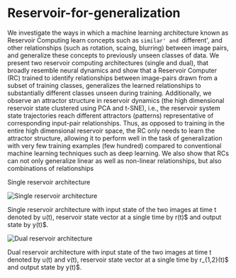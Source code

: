 # Reservoir-for-generalization

We investigate the ways in which a machine learning architecture known as Reservoir Computing learn concepts such as `similar' and `different', and other relationships (such as rotation, scaing, blurring) between image pairs, and generalize these concepts to previously unseen classes of data. We present two reservoir computing architectures (single and dual), that broadly resemble neural dynamics and show that a Reservoir Computer (RC) trained to identify relationships between image-pairs drawn from a subset of training classes, generalizes the learned relationships to substantially different classes unseen during training.
Additionally, we observe an attractor structure in reservoir dynamics (the high dimensional reservoir state clustered using PCA and t-SNE), i.e., the reservoir system state trajectories reach different attractors (patterns) representative of corresponding input-pair relationships. Thus, as opposed to training in the entire high dimensional reservoir space, the RC only needs to learn the attractor structure, allowing it to perform well in the task of generalization with very few training examples (few hundred) compared to conventional machine learning techniques such as deep learning. 
We also show that RCs can not only generalize linear as well as non-linear relationships, but also combinations of relationships

Single reservoir architecture


![Single reservoir architecture](https://github.com/chimerask/Reservoir-for-generalization/blob/master/Images/one_reserv.jpeg)

Single reservoir architecture with input state of the two images at time t denoted by u(t), reservoir state vector at a single time by r(t)$ and output state by y(t)$.


![Dual reservoir architecture](https://github.com/chimerask/Reservoir-for-generalization/blob/master/Images/two_reserv.jpeg)


Dual reservoir architecture with input state of the two images at time t denoted by u(t) and v(t), reservoir state vector at a single time by r_{1,2}(t)$ and output state by y(t)$.
